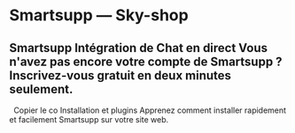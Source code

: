 # Smartsupp — Sky-shop
## Smartsupp Intégration de Chat en direct Vous n'avez pas encore votre compte de Smartsupp ? Inscrivez-vous gratuit en deux minutes seulement.
  Copier le co
Installation et plugins 
Apprenez comment installer rapidement et facilement Smartsupp sur votre site web.

